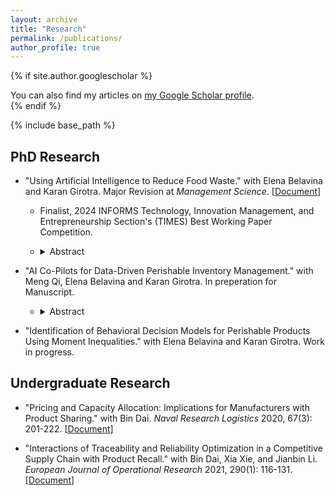 ```yaml
---
layout: archive
title: "Research"
permalink: /publications/
author_profile: true
---
```


{% if site.author.googlescholar %}
  <div class="wordwrap">You can also find my articles on <a href="{{site.author.googlescholar}}">my Google Scholar profile</a>.</div>
{% endif %}

{% include base_path %}

## PhD Research
* "Using Artificial Intelligence to Reduce Food Waste." with Elena Belavina and Karan Girotra. Major Revision at *Management Science*. [[Document](https://YuNu1210.github.io/files/SSRN_Empirical_Winnow.pdf)]
   * Finalist, 2024 INFORMS Technology, Innovation Management, and Entrepreneurship Section's (TIMES) Best Working Paper Competition.
   * <details>
     <summary>Abstract</summary>
     
     In this study, we estimate the reduction in food waste that arises from the deployment of a system that digitally records instances of food items discarded in a commercial
     kitchen. We also shed light on the mechanisms that drive this impact. In a quasi-experimental setting, where the system was deployed in about 900 kitchens in a staggered manner, we
     estimate the impact using synthetic difference-in-differences method. We find that three months after adoption, kitchens generate 29% lower food waste, on average, than they would have
     in the absence of the system--- without any corresponding reductions in sales. Utilizing a long-short-term-memory fully-convolutional-network classifier, we document that these
     reductions are accompanied by a 23% decrease in demand chasing, a known bias in human inventory management. Upgrading to a system that uses computer vision to automate waste
     classification leads to a further 30% reduction in food waste generated by the kitchen a year after the upgrade. This further reduction is due to the accurate recording of infrequent
     but very high-impact instances of food wasted that employees avoid entering manually. We also observe substantial effect heterogeneity. Smaller kitchens and those with buffet service
     (vs. table service) experience almost double the reduction in food waste from the adoption of the system and also from the computer vision upgrade.
  
     </details>

* "AI Co-Pilots for Data-Driven Perishable Inventory Management." with Meng Qi, Elena Belavina and Karan Girotra. In preperation for Manuscript.
   * <details>
     <summary>Abstract</summary>
     
     In this study we introduce two AI co-pilots that support perishable inventory management in different intelligent ways. We focus on the periodic review, perishable
     inventory problems with a fixed product shelf life from a nonparametric perspective. One inventory co-pilot is to provide a data-driven prescriptive solution to the dynamic inventory
     control problem, telling how a human decision maker should replenish for the upcoming season given past sales data. The finite sample precision of the estimated inventory policy
     suggests it is accurate enough to use in practice. Building upon the data-driven prescriptive solution, the second co-pilot is an advanced iteration that not only provides prescriptive
     solutions but also detects potential human biases in managing perishable inventory. Utilizing machine learning techniques, it identifies from past user behavior whether a human
     decision maker is biased in their inventory decisions, and (if so) also indicates what human bias likely accounts for. Through industrial collaboration with Winnow, we further deploy
     these inventory co-pilots in the real-world commercial kitchens to evaluate their impact on daily food production oversight by kitchen managers.
  
     </details>
  
* "Identification of Behavioral Decision Models for Perishable Products Using Moment Inequalities." with Elena Belavina and Karan Girotra. Work in progress. 

## Undergraduate Research
* "Pricing and Capacity Allocation: Implications for Manufacturers with Product Sharing." with Bin Dai. *Naval Research Logistics* 2020, 67(3): 201-222. [[Document](https://YuNu1210.github.io/files/NRL_ProductSharing.pdf)]

* "Interactions of Traceability and Reliability Optimization in a Competitive Supply Chain with Product Recall." with Bin Dai, Xia Xie, and Jianbin Li. *European Journal of Operational Research* 2021, 290(1): 116-131. [[Document](https://YuNu1210.github.io/files/EJOR_ProductRecall.pdf)]

